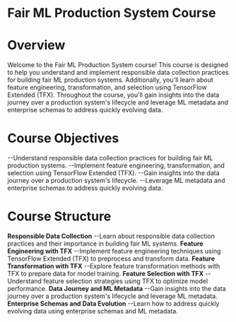   # Fair ML Production System Course

# Overview
Welcome to the Fair ML Production System course! This course is designed to help you understand and implement responsible data collection practices for building fair ML production systems. 
Additionally, you'll learn about feature engineering, transformation, and selection using TensorFlow Extended (TFX). 
Throughout the course, you'll gain insights into the data journey over a production system's lifecycle and leverage ML metadata and enterprise schemas to address quickly evolving data.

# Course Objectives
--Understand responsible data collection practices for building fair ML production systems.
--Implement feature engineering, transformation, and selection using TensorFlow Extended (TFX).
--Gain insights into the data journey over a production system's lifecycle.
--Leverage ML metadata and enterprise schemas to address quickly evolving data.

# Course Structure
**Responsible Data Collection**
--Learn about responsible data collection practices and their importance in building fair ML systems.
**Feature Engineering with TFX**
--Implement feature engineering techniques using TensorFlow Extended (TFX) to preprocess and transform data.
**Feature Transformation with TFX**
--Explore feature transformation methods with TFX to prepare data for model training.
**Feature Selection with TFX**
--Understand feature selection strategies using TFX to optimize model performance.
**Data Journey and ML Metadata**
--Gain insights into the data journey over a production system's lifecycle and leverage ML metadata.
**Enterprise Schemas and Data Evolution**
--Learn how to address quickly evolving data using enterprise schemas and ML metadata.

